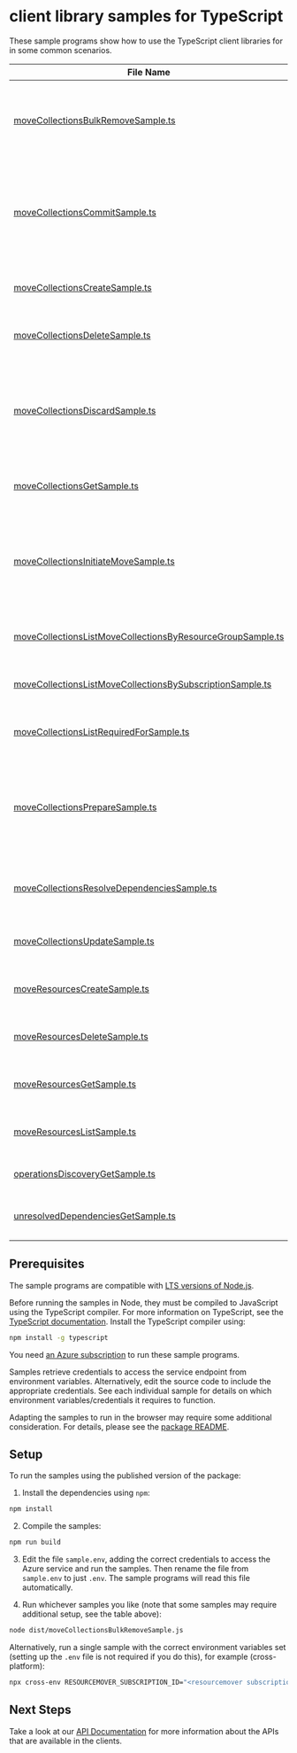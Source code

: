 # client library samples for TypeScript

These sample programs show how to use the TypeScript client libraries for in some common scenarios.

| **File Name**                                                                                                         | **Description**                                                                                                                                                                                                                                                                                                                                                                                                                                                                                                                            |
| --------------------------------------------------------------------------------------------------------------------- | ------------------------------------------------------------------------------------------------------------------------------------------------------------------------------------------------------------------------------------------------------------------------------------------------------------------------------------------------------------------------------------------------------------------------------------------------------------------------------------------------------------------------------------------ |
| [moveCollectionsBulkRemoveSample.ts][movecollectionsbulkremovesample]                                                 | Removes the set of move resources included in the request body from move collection. The orchestration is done by service. To aid the user to prerequisite the operation the client can call operation with validateOnly property set to true. x-ms-original-file: specification/resourcemover/resource-manager/Microsoft.Migrate/stable/2023-08-01/examples/MoveCollections_BulkRemove.json                                                                                                                                               |
| [moveCollectionsCommitSample.ts][movecollectionscommitsample]                                                         | Commits the set of resources included in the request body. The commit operation is triggered on the moveResources in the moveState 'CommitPending' or 'CommitFailed', on a successful completion the moveResource moveState do a transition to Committed. To aid the user to prerequisite the operation the client can call operation with validateOnly property set to true. x-ms-original-file: specification/resourcemover/resource-manager/Microsoft.Migrate/stable/2023-08-01/examples/MoveCollections_Commit.json                    |
| [moveCollectionsCreateSample.ts][movecollectionscreatesample]                                                         | Creates or updates a move collection. x-ms-original-file: specification/resourcemover/resource-manager/Microsoft.Migrate/stable/2023-08-01/examples/MoveCollections_Create.json                                                                                                                                                                                                                                                                                                                                                            |
| [moveCollectionsDeleteSample.ts][movecollectionsdeletesample]                                                         | Deletes a move collection. x-ms-original-file: specification/resourcemover/resource-manager/Microsoft.Migrate/stable/2023-08-01/examples/MoveCollections_Delete.json                                                                                                                                                                                                                                                                                                                                                                       |
| [moveCollectionsDiscardSample.ts][movecollectionsdiscardsample]                                                       | Discards the set of resources included in the request body. The discard operation is triggered on the moveResources in the moveState 'CommitPending' or 'DiscardFailed', on a successful completion the moveResource moveState do a transition to MovePending. To aid the user to prerequisite the operation the client can call operation with validateOnly property set to true. x-ms-original-file: specification/resourcemover/resource-manager/Microsoft.Migrate/stable/2023-08-01/examples/MoveCollections_Discard.json              |
| [moveCollectionsGetSample.ts][movecollectionsgetsample]                                                               | Gets the move collection. x-ms-original-file: specification/resourcemover/resource-manager/Microsoft.Migrate/stable/2023-08-01/examples/MoveCollections_Get.json                                                                                                                                                                                                                                                                                                                                                                           |
| [moveCollectionsInitiateMoveSample.ts][movecollectionsinitiatemovesample]                                             | Moves the set of resources included in the request body. The move operation is triggered after the moveResources are in the moveState 'MovePending' or 'MoveFailed', on a successful completion the moveResource moveState do a transition to CommitPending. To aid the user to prerequisite the operation the client can call operation with validateOnly property set to true. x-ms-original-file: specification/resourcemover/resource-manager/Microsoft.Migrate/stable/2023-08-01/examples/MoveCollections_InitiateMove.json           |
| [moveCollectionsListMoveCollectionsByResourceGroupSample.ts][movecollectionslistmovecollectionsbyresourcegroupsample] | Get all the Move Collections in the resource group. x-ms-original-file: specification/resourcemover/resource-manager/Microsoft.Migrate/stable/2023-08-01/examples/MoveCollections_ListMoveCollectionsByResourceGroup.json                                                                                                                                                                                                                                                                                                                  |
| [moveCollectionsListMoveCollectionsBySubscriptionSample.ts][movecollectionslistmovecollectionsbysubscriptionsample]   | Get all the Move Collections in the subscription. x-ms-original-file: specification/resourcemover/resource-manager/Microsoft.Migrate/stable/2023-08-01/examples/MoveCollections_ListMoveCollectionsBySubscription.json                                                                                                                                                                                                                                                                                                                     |
| [moveCollectionsListRequiredForSample.ts][movecollectionslistrequiredforsample]                                       | List of the move resources for which an arm resource is required for. x-ms-original-file: specification/resourcemover/resource-manager/Microsoft.Migrate/stable/2023-08-01/examples/RequiredFor_Get.json                                                                                                                                                                                                                                                                                                                                   |
| [moveCollectionsPrepareSample.ts][movecollectionspreparesample]                                                       | Initiates prepare for the set of resources included in the request body. The prepare operation is on the moveResources that are in the moveState 'PreparePending' or 'PrepareFailed', on a successful completion the moveResource moveState do a transition to MovePending. To aid the user to prerequisite the operation the client can call operation with validateOnly property set to true. x-ms-original-file: specification/resourcemover/resource-manager/Microsoft.Migrate/stable/2023-08-01/examples/MoveCollections_Prepare.json |
| [moveCollectionsResolveDependenciesSample.ts][movecollectionsresolvedependenciessample]                               | Computes, resolves and validate the dependencies of the moveResources in the move collection. x-ms-original-file: specification/resourcemover/resource-manager/Microsoft.Migrate/stable/2023-08-01/examples/MoveCollections_ResolveDependencies.json                                                                                                                                                                                                                                                                                       |
| [moveCollectionsUpdateSample.ts][movecollectionsupdatesample]                                                         | Updates a move collection. x-ms-original-file: specification/resourcemover/resource-manager/Microsoft.Migrate/stable/2023-08-01/examples/MoveCollections_Update.json                                                                                                                                                                                                                                                                                                                                                                       |
| [moveResourcesCreateSample.ts][moveresourcescreatesample]                                                             | Creates or updates a Move Resource in the move collection. x-ms-original-file: specification/resourcemover/resource-manager/Microsoft.Migrate/stable/2023-08-01/examples/MoveResources_Create.json                                                                                                                                                                                                                                                                                                                                         |
| [moveResourcesDeleteSample.ts][moveresourcesdeletesample]                                                             | Deletes a Move Resource from the move collection. x-ms-original-file: specification/resourcemover/resource-manager/Microsoft.Migrate/stable/2023-08-01/examples/MoveResources_Delete.json                                                                                                                                                                                                                                                                                                                                                  |
| [moveResourcesGetSample.ts][moveresourcesgetsample]                                                                   | Gets the Move Resource. x-ms-original-file: specification/resourcemover/resource-manager/Microsoft.Migrate/stable/2023-08-01/examples/MoveResources_Get.json                                                                                                                                                                                                                                                                                                                                                                               |
| [moveResourcesListSample.ts][moveresourceslistsample]                                                                 | Lists the Move Resources in the move collection. x-ms-original-file: specification/resourcemover/resource-manager/Microsoft.Migrate/stable/2023-08-01/examples/MoveResources_List.json                                                                                                                                                                                                                                                                                                                                                     |
| [operationsDiscoveryGetSample.ts][operationsdiscoverygetsample]                                                       | x-ms-original-file: specification/resourcemover/resource-manager/Microsoft.Migrate/stable/2023-08-01/examples/OperationsDiscovery_Get.json                                                                                                                                                                                                                                                                                                                                                                                                 |
| [unresolvedDependenciesGetSample.ts][unresolveddependenciesgetsample]                                                 | Gets a list of unresolved dependencies. x-ms-original-file: specification/resourcemover/resource-manager/Microsoft.Migrate/stable/2023-08-01/examples/UnresolvedDependencies_Get.json                                                                                                                                                                                                                                                                                                                                                      |

## Prerequisites

The sample programs are compatible with [LTS versions of Node.js](https://github.com/nodejs/release#release-schedule).

Before running the samples in Node, they must be compiled to JavaScript using the TypeScript compiler. For more information on TypeScript, see the [TypeScript documentation][typescript]. Install the TypeScript compiler using:

```bash
npm install -g typescript
```

You need [an Azure subscription][freesub] to run these sample programs.

Samples retrieve credentials to access the service endpoint from environment variables. Alternatively, edit the source code to include the appropriate credentials. See each individual sample for details on which environment variables/credentials it requires to function.

Adapting the samples to run in the browser may require some additional consideration. For details, please see the [package README][package].

## Setup

To run the samples using the published version of the package:

1. Install the dependencies using `npm`:

```bash
npm install
```

2. Compile the samples:

```bash
npm run build
```

3. Edit the file `sample.env`, adding the correct credentials to access the Azure service and run the samples. Then rename the file from `sample.env` to just `.env`. The sample programs will read this file automatically.

4. Run whichever samples you like (note that some samples may require additional setup, see the table above):

```bash
node dist/moveCollectionsBulkRemoveSample.js
```

Alternatively, run a single sample with the correct environment variables set (setting up the `.env` file is not required if you do this), for example (cross-platform):

```bash
npx cross-env RESOURCEMOVER_SUBSCRIPTION_ID="<resourcemover subscription id>" RESOURCEMOVER_RESOURCE_GROUP="<resourcemover resource group>" node dist/moveCollectionsBulkRemoveSample.js
```

## Next Steps

Take a look at our [API Documentation][apiref] for more information about the APIs that are available in the clients.

[movecollectionsbulkremovesample]: https://github.com/Azure/azure-sdk-for-js/blob/main/sdk/resourcemover/arm-resourcemover/samples/v2/typescript/src/moveCollectionsBulkRemoveSample.ts
[movecollectionscommitsample]: https://github.com/Azure/azure-sdk-for-js/blob/main/sdk/resourcemover/arm-resourcemover/samples/v2/typescript/src/moveCollectionsCommitSample.ts
[movecollectionscreatesample]: https://github.com/Azure/azure-sdk-for-js/blob/main/sdk/resourcemover/arm-resourcemover/samples/v2/typescript/src/moveCollectionsCreateSample.ts
[movecollectionsdeletesample]: https://github.com/Azure/azure-sdk-for-js/blob/main/sdk/resourcemover/arm-resourcemover/samples/v2/typescript/src/moveCollectionsDeleteSample.ts
[movecollectionsdiscardsample]: https://github.com/Azure/azure-sdk-for-js/blob/main/sdk/resourcemover/arm-resourcemover/samples/v2/typescript/src/moveCollectionsDiscardSample.ts
[movecollectionsgetsample]: https://github.com/Azure/azure-sdk-for-js/blob/main/sdk/resourcemover/arm-resourcemover/samples/v2/typescript/src/moveCollectionsGetSample.ts
[movecollectionsinitiatemovesample]: https://github.com/Azure/azure-sdk-for-js/blob/main/sdk/resourcemover/arm-resourcemover/samples/v2/typescript/src/moveCollectionsInitiateMoveSample.ts
[movecollectionslistmovecollectionsbyresourcegroupsample]: https://github.com/Azure/azure-sdk-for-js/blob/main/sdk/resourcemover/arm-resourcemover/samples/v2/typescript/src/moveCollectionsListMoveCollectionsByResourceGroupSample.ts
[movecollectionslistmovecollectionsbysubscriptionsample]: https://github.com/Azure/azure-sdk-for-js/blob/main/sdk/resourcemover/arm-resourcemover/samples/v2/typescript/src/moveCollectionsListMoveCollectionsBySubscriptionSample.ts
[movecollectionslistrequiredforsample]: https://github.com/Azure/azure-sdk-for-js/blob/main/sdk/resourcemover/arm-resourcemover/samples/v2/typescript/src/moveCollectionsListRequiredForSample.ts
[movecollectionspreparesample]: https://github.com/Azure/azure-sdk-for-js/blob/main/sdk/resourcemover/arm-resourcemover/samples/v2/typescript/src/moveCollectionsPrepareSample.ts
[movecollectionsresolvedependenciessample]: https://github.com/Azure/azure-sdk-for-js/blob/main/sdk/resourcemover/arm-resourcemover/samples/v2/typescript/src/moveCollectionsResolveDependenciesSample.ts
[movecollectionsupdatesample]: https://github.com/Azure/azure-sdk-for-js/blob/main/sdk/resourcemover/arm-resourcemover/samples/v2/typescript/src/moveCollectionsUpdateSample.ts
[moveresourcescreatesample]: https://github.com/Azure/azure-sdk-for-js/blob/main/sdk/resourcemover/arm-resourcemover/samples/v2/typescript/src/moveResourcesCreateSample.ts
[moveresourcesdeletesample]: https://github.com/Azure/azure-sdk-for-js/blob/main/sdk/resourcemover/arm-resourcemover/samples/v2/typescript/src/moveResourcesDeleteSample.ts
[moveresourcesgetsample]: https://github.com/Azure/azure-sdk-for-js/blob/main/sdk/resourcemover/arm-resourcemover/samples/v2/typescript/src/moveResourcesGetSample.ts
[moveresourceslistsample]: https://github.com/Azure/azure-sdk-for-js/blob/main/sdk/resourcemover/arm-resourcemover/samples/v2/typescript/src/moveResourcesListSample.ts
[operationsdiscoverygetsample]: https://github.com/Azure/azure-sdk-for-js/blob/main/sdk/resourcemover/arm-resourcemover/samples/v2/typescript/src/operationsDiscoveryGetSample.ts
[unresolveddependenciesgetsample]: https://github.com/Azure/azure-sdk-for-js/blob/main/sdk/resourcemover/arm-resourcemover/samples/v2/typescript/src/unresolvedDependenciesGetSample.ts
[apiref]: https://docs.microsoft.com/javascript/api/@azure/arm-resourcemover?view=azure-node-preview
[freesub]: https://azure.microsoft.com/free/
[package]: https://github.com/Azure/azure-sdk-for-js/tree/main/sdk/resourcemover/arm-resourcemover/README.md
[typescript]: https://www.typescriptlang.org/docs/home.html
